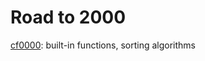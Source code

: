 # Road to 2000

[cf0000](https://github.com/star-bits/cf2000/blob/main/cf0000.ipynb): built-in functions, sorting algorithms
